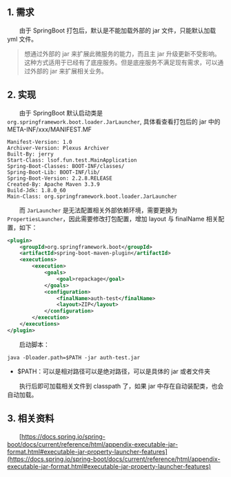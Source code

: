 ## 1. 需求

　　由于 SpringBoot 打包后，默认是不能加载外部的 jar 文件，只能默认加载 yml 文件。

> 想通过外部的 jar 来扩展此微服务的能力，而且主 jar 升级更新不受影响。这种方式适用于已经有了底座服务。但是底座服务不满足现有需求，可以通过外部的 jar 来扩展相关业务。
>

## 2. 实现

　　由于 SpringBoot 默认启动类是 `org.springframework.boot.loader.JarLauncher`, 具体看查看打包后的 jar 中的 META-INF/xxx/MANIFEST.MF

```
Manifest-Version: 1.0
Archiver-Version: Plexus Archiver
Built-By: jerry
Start-Class: lsof.fun.test.MainApplication
Spring-Boot-Classes: BOOT-INF/classes/
Spring-Boot-Lib: BOOT-INF/lib/
Spring-Boot-Version: 2.2.8.RELEASE
Created-By: Apache Maven 3.3.9
Build-Jdk: 1.8.0_60
Main-Class: org.springframework.boot.loader.JarLauncher
```

　　而 `JarLauncher` 是无法配置相关外部依赖环境，需要更换为 `PropertiesLauncher`，因此需要修改打包配置，增加 layout 与 finalName 相关配置，如下：

```xml
<plugin>
    <groupId>org.springframework.boot</groupId>
    <artifactId>spring-boot-maven-plugin</artifactId>
    <executions>
        <execution>
            <goals>
                <goal>repackage</goal>
            </goals>
            <configuration>
                <finalName>auth-test</finalName>
                <layout>ZIP</layout>
            </configuration>
        </execution>
    </executions>
</plugin>
```

　　启动脚本：

```
java -Dloader.path=$PATH -jar auth-test.jar
```

* $PATH：可以是相对路径可以是绝对路径，可以是具体的 jar 或者文件夹

　　执行后即可加载相关文件到 classpath 了，如果 jar 中存在自动装配类，也会自动加载。

## 3. 相关资料

　　[https://docs.spring.io/spring-boot/docs/current/reference/html/appendix-executable-jar-format.html#executable-jar-property-launcher-features](https://docs.spring.io/spring-boot/docs/current/reference/html/appendix-executable-jar-format.html#executable-jar-property-launcher-features)

　　

